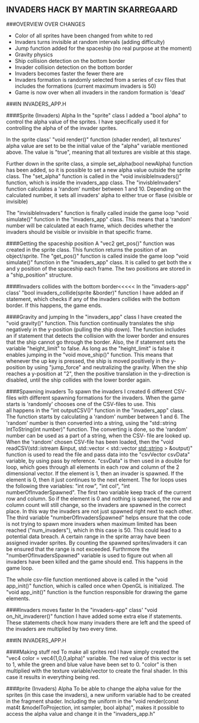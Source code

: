 INVADERS HACK BY MARTIN SKARREGAARD
-

###OVERVIEW OVER CHANGES

- Color of all sprites have been changed from white to red
- Invaders turns invisible at random intervals (adding difficulty)
- Jump function added for the spaceship (no real purpose at the moment)
- Gravity physics
- Ship collision detection on the bottom border
- Invader collision detection on the bottom border
- Invaders becomes faster the fewer there are
- Invaders formation is randomly selected from a series of csv files that includes the 
formations (current maximum invaders is 50)
- Game is now over when all invaders in the random formation is 'dead'


###IN INVADERS_APP.H

####Sprite (Invaders) Alpha
In the "sprite" class I added a "bool alpha" to control the alpha value of the sprites. 
I have specifically used it for controlling the alpha of of the invader sprites.

In the sprite class' "void render()" function (shader render), all textures' alpha 
value are set to be the initial value of the "alpha" variable mentioned above. 
The value is "true", meaning that all textures are visible at this stage.

Further down in the sprite class, a simple set_alpha(bool newAlpha) function has been added, 
so it is possible to set a new alpha value outside the sprite class.
The "set_alpha" function is called in the "void invisibleInvaders()" function, which is 
inside the invaders_app class. The "invisbleInvaders" function calculates a 'random' number 
between 1 and 10. Depending on the calculated number, it sets all invaders' alpha to either
true or flase (visible or invisible)

The "invisibleInvaders" function is finally called inside the game loop "void 
simulate()" function in the "invaders_app" class. This means that a 'random' number will be
calculated at each frame, which decides whether the invaders should be visible or invisible 
in that specific frame. 


####Getting the spaceship position
A "vec2 get_pos()" function was created in the sprite class. This function returns the
position of an object/sprite. The "get_pos()" function is called inside the game loop "void 
simulate()" function in the "invaders_app" class. It is called to get both the x and y 
position of the spaceship each frame. The two positions are stored in a "ship_position" 
structure. 


####Invaders collides with the bottom border<<<<<
In the "invaders-app" class' "bool invaders_collide(sprite &border)" function I have added
an if statement, which checks if any of the invaders collides with the bottom border. If
this happens, the game ends.


####Gravity and jumping
In the "invaders_app" class I have created the "void gravity()" function. This function
continually translates the ship negatively in the y-position (pulling the ship down). The 
function includes an if statement that detects the collision with the lower border and 
ensures that the ship cannot go through the border. Also, the if statement sets the variable 
"height_limit" to false. 
As long as the "height_limit" is false it enables jumping in the "void move_ship()" function.
This means that whenever the up key is pressed, the ship is moved positively in the 
y-position by using "jump_force" and neutralizing the gravity. When the ship reaches a 
y-position at "2", then the positive translation in the y-direction is disabled, until the 
ship collides with the lower border again.


####Spawning invaders
To spawn the invaders I created 6 different CSV-files with different spawning formations for
the invaders. When the game starts is 'randomly' chooses one of the CSV-files to use. This  
all happens in the "int outputCSV()" function in the "invaders_app" class. The function 
starts by calculating a 'random' number between 1 and 6. The 'random' number is then 
converted into a string, using the "std::string IntToString(int number)" function. The 
converting is done, so the 'random' number can be used as a part of a string, when the CSV-
file are looked up. 
When the 'random' chosen CSV-file has been loaded, then the "void readCSV(std::istream 
&input, std::vector < std::vector <std::string> > &output)" function is used to read the
file and pass data into the "csvVector csvData" variable, by using pass by reference.
"csvData" is then used in a double for loop, which goes through all elements in each row and 
column of the 2 dimensional vector. If the element is 1, then an invader is spawned.
If the element is 0, then it just continues to the next element. The for loops uses the 
following thre variables: "int row", "int col", "int numberOfInvaderSpawned". The first two
variable keep track of the current row and column. So if the element is 0 and nothing is 
spawned, the row and column count will still change, so the invaders are spawned in the 
correct place. In this way the invaders are not just spawned right next to each other. 
The third variable "numberOfInvadersSpawned" helps ensure that the code is not trying to
spawn more invaders when maximum limited has been reached ("num_invaders"), which in this 
case is 50. This could lead to a potential data breach. A certain range in the sprite array 
have been assigned invader sprites. By counting the spawned sprites/invaders it can be
ensured that the range is not exceeded. Furthrmore the "numberOfInvadersSpawned" variable is
used to figure out when all invaders have been killed and the game should end. This happens 
in the game loop.

The whole csv-file function mentioned above is called in the "void app_init()" function, 
which is called once when OpenGL is initialized. The "void app_init()" function is the 
function responsible for drawing the game elements. 


####Invaders moves faster
In the "invaders-app" class' "void on_hit_invaderer()" function I have added some extra else
if statements. These statements check how many invaders there are left and the speed of the
invaders are multiplied by two every time.


###IN INVADERS_APP.H

####Making stuff red 
To make all sprites red I have simply created the "vec4 color = vec4(1,0,0,alpha)" variable.
The red value of this vector is set to 1, while the green and blue value have been set to
0. "color" is then multiplied with the texture variable/vector to create the final shader.
In this case it results in everything being red. 


####prite (Invaders) Alpha
To be able to change the alpha value for the sprites (in this case the invaders), a new 
uniform variable had to be created in the fragment shader. Including the uniform in the
"void render(const mat4t &modelToProjection, int sampler, bool alpha)", makes it possible 
to access the alpha value and change it in the "invaders_app.h"
